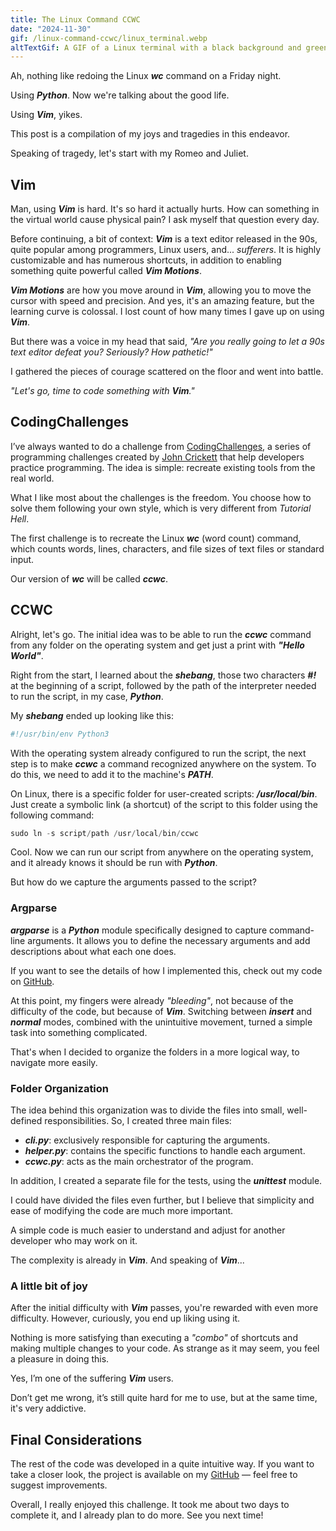 ```yaml
---
title: The Linux Command CCWC
date: "2024-11-30"
gif: /linux-command-ccwc/linux_terminal.webp
altTextGif: A GIF of a Linux terminal with a black background and green text.
---
```


Ah, nothing like redoing the Linux **_wc_** command on a Friday night.

Using **_Python_**. Now we're talking about the good life.

Using **_Vim_**, yikes.

This post is a compilation of my joys and tragedies in this endeavor.

Speaking of tragedy, let's start with my Romeo and Juliet.

## Vim

Man, using **_Vim_** is hard. It's so hard it actually hurts. How can something in the virtual world cause physical pain? I ask myself that question every day.

Before continuing, a bit of context: **_Vim_** is a text editor released in the 90s, quite popular among programmers, Linux users, and... _sufferers_. It is highly customizable and has numerous shortcuts, in addition to enabling something quite powerful called **_Vim Motions_**.

**_Vim Motions_** are how you move around in **_Vim_**, allowing you to move the cursor with speed and precision. And yes, it's an amazing feature, but the learning curve is colossal. I lost count of how many times I gave up on using **_Vim_**.

But there was a voice in my head that said, _"Are you really going to let a 90s text editor defeat you? Seriously? How pathetic!"_

I gathered the pieces of courage scattered on the floor and went into battle.

_"Let's go, time to code something with **Vim**."_

## CodingChallenges

I’ve always wanted to do a challenge from [CodingChallenges](https://codingchallenges.fyi/challenges/intro/), a series of programming challenges created by [John Crickett](https://github.com/JohnCrickett) that help developers practice programming. The idea is simple: recreate existing tools from the real world.

What I like most about the challenges is the freedom. You choose how to solve them following your own style, which is very different from _Tutorial Hell_.

The first challenge is to recreate the Linux **_wc_** (word count) command, which counts words, lines, characters, and file sizes of text files or standard input.

Our version of **_wc_** will be called **_ccwc_**.

## CCWC

Alright, let's go. The initial idea was to be able to run the **_ccwc_** command from any folder on the operating system and get just a print with **_"Hello World"_**.

Right from the start, I learned about the **_shebang_**, those two characters **_#!_** at the beginning of a script, followed by the path of the interpreter needed to run the script, in my case, **_Python_**.

My **_shebang_** ended up looking like this:

```js
#!/usr/bin/env Python3
```

With the operating system already configured to run the script, the next step is to make **_ccwc_** a command recognized anywhere on the system. To do this, we need to add it to the machine's **_PATH_**.

On Linux, there is a specific folder for user-created scripts: **_/usr/local/bin_**. Just create a symbolic link (a shortcut) of the script to this folder using the following command:

```js
sudo ln -s script/path /usr/local/bin/ccwc
```

Cool. Now we can run our script from anywhere on the operating system, and it already knows it should be run with **_Python_**.

But how do we capture the arguments passed to the script?

### Argparse

**_argparse_** is a **_Python_** module specifically designed to capture command-line arguments. It allows you to define the necessary arguments and add descriptions about what each one does.

If you want to see the details of how I implemented this, check out my code on [GitHub](https://github.com/JhonattasFerreira/ccwc).

At this point, my fingers were already _"bleeding"_, not because of the difficulty of the code, but because of **_Vim_**. Switching between **_insert_** and **_normal_** modes, combined with the unintuitive movement, turned a simple task into something complicated.

That's when I decided to organize the folders in a more logical way, to navigate more easily.

### Folder Organization

The idea behind this organization was to divide the files into small, well-defined responsibilities. So, I created three main files:

- **_cli.py_**: exclusively responsible for capturing the arguments.
- **_helper.py_**: contains the specific functions to handle each argument.
- **_ccwc.py_**: acts as the main orchestrator of the program.

In addition, I created a separate file for the tests, using the **_unittest_** module.

I could have divided the files even further, but I believe that simplicity and ease of modifying the code are much more important.

A simple code is much easier to understand and adjust for another developer who may work on it.

The complexity is already in **_Vim_**. And speaking of **_Vim_**...

### A little bit of joy

After the initial difficulty with **_Vim_** passes, you're rewarded with even more difficulty. However, curiously, you end up liking using it.

Nothing is more satisfying than executing a _"combo"_ of shortcuts and making multiple changes to your code. As strange as it may seem, you feel a pleasure in doing this.

Yes, I’m one of the suffering **_Vim_** users.

Don’t get me wrong, it’s still quite hard for me to use, but at the same time, it's very addictive.

## Final Considerations

The rest of the code was developed in a quite intuitive way. If you want to take a closer look, the project is available on my [GitHub](https://github.com/JhonattasFerreira/ccwc) — feel free to suggest improvements.

Overall, I really enjoyed this challenge. It took me about two days to complete it, and I already plan to do more. See you next time!

